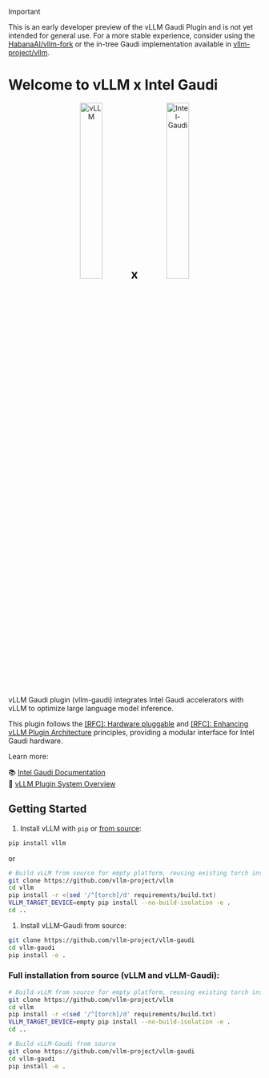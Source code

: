 > [!IMPORTANT]  
> This is an early developer preview of the vLLM Gaudi Plugin and is not yet intended for general use. For a more stable experience, consider using the [HabanaAI/vllm-fork](https://github.com/HabanaAI/vllm-fork) or the in-tree Gaudi implementation available in [vllm-project/vllm](https://github.com/vllm-project/vllm).

# Welcome to vLLM x Intel Gaudi

<p align="center">
  <img src="./docs/assets/logos/vllm-logo-text-light.png" alt="vLLM" width="30%">
  <span style="font-size: 24px; font-weight: bold;">x</span>
  <img src="./docs/assets/logos/gaudi-logo.png" alt="Intel-Gaudi" width="30%">
</p>

vLLM Gaudi plugin (vllm-gaudi) integrates Intel Gaudi accelerators with vLLM to optimize large language model inference.

This plugin follows the [[RFC]: Hardware pluggable](https://github.com/vllm-project/vllm/issues/11162) and [[RFC]: Enhancing vLLM Plugin Architecture](https://github.com/vllm-project/vllm/issues/19161) principles, providing a modular interface for Intel Gaudi hardware.

Learn more:

📚 [Intel Gaudi Documentation](https://docs.habana.ai/en/v1.21.1/index.html)  
🚀 [vLLM Plugin System Overview](https://docs.vllm.ai/en/latest/design/plugin_system.html)

## Getting Started
1. Install vLLM with `pip` or [from source](https://docs.vllm.ai/en/latest/getting_started/installation/gpu/index.html#build-wheel-from-source):  

```bash
pip install vllm
```

or

```bash
# Build vLLM from source for empty platform, reusing existing torch installation
git clone https://github.com/vllm-project/vllm
cd vllm
pip install -r <(sed '/^[torch]/d' requirements/build.txt)
VLLM_TARGET_DEVICE=empty pip install --no-build-isolation -e .
cd ..
```

1. Install vLLM-Gaudi from source:

```bash
git clone https://github.com/vllm-project/vllm-gaudi
cd vllm-gaudi
pip install -e .
```

### Full installation from source (vLLM and vLLM-Gaudi):

```bash
# Build vLLM from source for empty platform, reusing existing torch installation
git clone https://github.com/vllm-project/vllm
cd vllm
pip install -r <(sed '/^[torch]/d' requirements/build.txt)
VLLM_TARGET_DEVICE=empty pip install --no-build-isolation -e .
cd ..

# Build vLLM-Gaudi from source
git clone https://github.com/vllm-project/vllm-gaudi
cd vllm-gaudi
pip install -e .
```
